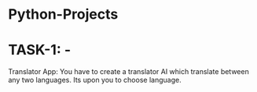 # Python-Projects
# TASK-1: - 
Translator App:
You have to create a translator AI which
translate between any two languages. Its
upon you to choose language.
